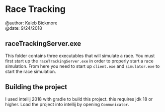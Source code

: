 # Race Tracking
@author: Kaleb Bickmore</br>
@date: 9/24/2018
## raceTrackingServer.exe
This folder contains three executables that will simulate a race.
You must first start up the `raceTrackingServer.exe` in order to properly start
a race simulation. From here you need to start up `client.exe` and `simulator.exe`
to start the race simulation.
## Building the project
I used intellij 2018 with gradle to build this project. this requires
jdk 18 or higher. Load the project into intellij by opening `Communicator`.

